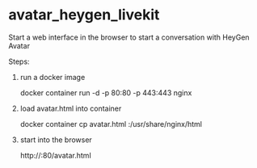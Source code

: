 # avatar_heygen_livekit
Start a web interface in the browser to start a conversation with HeyGen Avatar

Steps:

1) run a docker image

   docker container run -d -p 80:80 -p 443:443 nginx
   
2) load avatar.html into container

   docker container cp avatar.html <ID>:/usr/share/nginx/html
   
3) start into the browser

   http://<IP>:80/avatar.html
